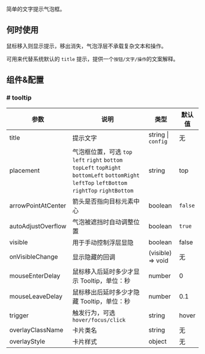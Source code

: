 
简单的文字提示气泡框。

## 何时使用

鼠标移入则显示提示，移出消失，气泡浮层不承载复杂文本和操作。

可用来代替系统默认的 `title` 提示，提供一个`按钮/文字/操作`的文案解释。

## 组件&配置

### # tooltip

| 参数      | 说明                                     | 类型       | 默认值 |
|-----------|------------------------------------------|------------|--------|
| title     | 提示文字                                 | string &#124; `config` | 无     |
| placement | 气泡框位置，可选 `top` `left` `right` `bottom` `topLeft` `topRight` `bottomLeft` `bottomRight` `leftTop` `leftBottom` `rightTop` `rightBottom` | string     | top    |
| arrowPointAtCenter | 箭头是否指向目标元素中心 | boolean | `false` |
| autoAdjustOverflow | 气泡被遮挡时自动调整位置             | boolean | `true` |
| visible   | 用于手动控制浮层显隐                     | boolean       | false  |
| onVisibleChange | 显示隐藏的回调                      | (visible) => void | 无     |
| mouseEnterDelay | 鼠标移入后延时多少才显示 Tooltip，单位：秒 | number | 0 |
| mouseLeaveDelay | 鼠标移出后延时多少才隐藏 Tooltip，单位：秒 | number | 0.1 |
| trigger   | 触发行为，可选 `hover/focus/click`       | string        | hover  |
| overlayClassName | 卡片类名                            | string | 无     |
| overlayStyle | 卡片样式                            | object | 无     |

